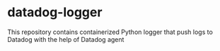 # datadog-logger
This repository contains containerized Python logger that push logs to Datadog with the help of Datadog agent
